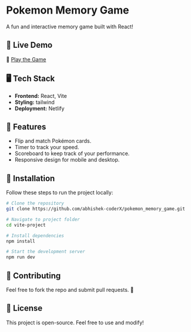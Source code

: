 # Pokemon Memory Game

A fun and interactive memory game built with React!

## 🚀 Live Demo
🔗 [Play the Game](https://jovial-sherbet-79dd2f.netlify.app/)

## 🖥️ Tech Stack
- **Frontend:** React, Vite
- **Styling:** tailwind
- **Deployment:** Netlify

## 📜 Features
- Flip and match Pokémon cards.
- Timer to track your speed.
- Scoreboard to keep track of your performance.
- Responsive design for mobile and desktop.

## 📂 Installation
Follow these steps to run the project locally:

```sh
# Clone the repository
git clone https://github.com/abhishek-coderX/pokemon_memory_game.git

# Navigate to project folder
cd vite-project

# Install dependencies
npm install

# Start the development server
npm run dev
```

## 🤝 Contributing
Feel free to fork the repo and submit pull requests. 🚀

## 📝 License
This project is open-source. Feel free to use and modify!
